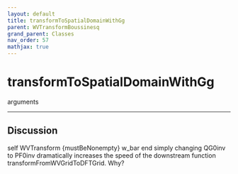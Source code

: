 ```yaml
---
layout: default
title: transformToSpatialDomainWithGg
parent: WVTransformBoussinesq
grand_parent: Classes
nav_order: 57
mathjax: true
---
```


#  transformToSpatialDomainWithGg

arguments


---

## Discussion
self WVTransform {mustBeNonempty}
      w_bar
  end
  simply changing QG0inv to PF0inv dramatically increases the
  speed of the downstream function transformFromWVGridToDFTGrid.
  Why?
